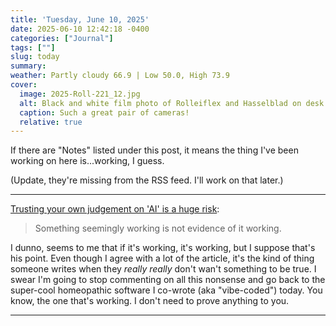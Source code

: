 ```yaml
---
title: 'Tuesday, June 10, 2025'
date: 2025-06-10 12:42:18 -0400
categories: ["Journal"]
tags: [""]
slug: today
summary: 
weather: Partly cloudy 66.9 | Low 50.0, High 73.9
cover: 
  image: 2025-Roll-221_12.jpg
  alt: Black and white film photo of Rolleiflex and Hasselblad on desk
  caption: Such a great pair of cameras!
  relative: true
---
```


If there are "Notes" listed under this post, it means the thing I've been working on here is...working, I guess.

(Update, they're missing from the RSS feed. I'll work on that later.)

----

[Trusting your own judgement on 'AI' is a huge risk](https://www.baldurbjarnason.com/2025/trusting-your-own-judgement-on-ai/):

> Something seemingly working is not evidence of it working.

I dunno, seems to me that if it's working, it's working, but I suppose that's his point. Even though I agree with a lot of the article, it's the kind of thing someone writes when they _really really_ don't wan't something to be true. I swear I'm going to stop commenting on all this nonsense and go back to the super-cool homeopathic software I co-wrote (aka "vibe-coded") today. You know, the one that's working. I don't need to prove anything to you.

----



